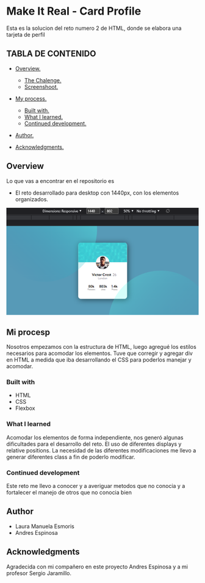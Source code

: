 # Make It Real - Card Profile

Esta es la solucion del reto numero 2 de HTML, donde se elabora una tarjeta de perfil

## TABLA DE CONTENIDO

* [ Overview. ](#overview)
  * [ The Chalenge. ](#chalenge)
  * [ Screenshoot. ](#screenshoot)
* [ My process. ](#myProcess)
  * [Built with. ](#built)
  * [What I learned. ](#learned)
  * [Continued development. ](#continued)
  
* [ Author. ](#author)
* [Acknowledgments. ](#acknowledgments)


<a name="overview"></a>
## Overview
Lo que vas a encontrar en el repositorio es

* El reto desarrollado para desktop con 1440px, con los elementos organizados.

![desktop screenshot](./assets/Captura%20de%20pantalla%20(89).png)

<a name="myprocess"></a>
## Mi procesp

Nosotros empezamos con la estructura de HTML, luego agregué los estilos necesarios para acomodar los elementos. Tuve que corregir y agregar div en HTML a medida que iba desarrollando el CSS para poderlos manejar y acomodar.

### Built with

- HTML
- CSS 
- Flexbox



### What I learned

Acomodar los elementos de forma independiente, nos generó algunas dificultades para el desarrollo del reto. El uso de diferentes displays y relative positions. La necesidad de las diferentes modificaciones me llevo a generar diferentes class a fin de poderlo modificar.

### Continued development
Este reto me llevo a conocer y a averiguar metodos que no conocia y a fortalecer el manejo de otros que no conocia bien

## Author
- Laura Manuela Esmoris
- Andres Espinosa
## Acknowledgments
Agradecida con mi compañero en este proyecto Andres Espinosa y a mi profesor Sergio Jaramillo.